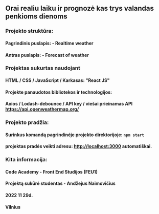 ## Orai realiu laiku ir prognozė kas trys valandas penkioms dienoms

### Projekto struktūra:

#### Pagrindinis puslapis: - Realtime weather 
#### Antras puslapis: - Forecast of weather

### Projektas sukurtas naudojant
#### HTML / CSS / JavaScript / Karkasas: "React JS"

#### Projekte panaudotos bibliotekos ir technologijos: 
#### Axios / Lodash-debounce / API key / viešai prieinamas API <https://api.openweathermap.org/>

### Projekto pradžia:
#### Surinkus komandą pagrindinėje projekto direktorijoje: `npm start`
#### projektas pradės veikti adresu: <http://localhost:3000> automatiškai.

### Kita informacija:
#### Code Academy - Front End Studijos (FEU1)
#### Projektą sukūrė studentas - Andžejus Naimovičius
#### 2022 11 29d.
#### Vilnius


